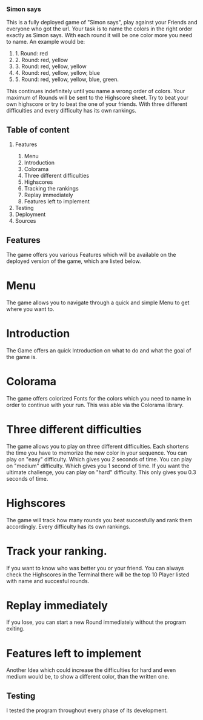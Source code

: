 ### Simon says

This is a fully deployed game of "Simon says", play against your Friends and everyone who got the url.
Your task is to name the colors in the right order exactly as Simon says. With each round it will be one color more you need to name.
An example would be:
<ol> 
    <li>1. Round: red 
    </li>
    <li>2. Round: red, yellow 
    </li>
    <li>3. Round: red, yellow, yellow 
    </li>
    <li>4. Round: red, yellow, yellow, blue 
    </li>
    <li>5. Round: red, yellow, yellow, blue, green.
    </li>
</ol>
This continues indefinitely until you name a wrong order of colors. Your maximum of Rounds will be sent to the Highscore sheet.
Try to beat your own highscore or try to beat the one of your friends. With three different difficulties and every difficulty has its own rankings.

## Table of content
<ol>
    <li>
    Features</li>
        <ol>
            <li>
            Menu</li>
            <li>
            Introduction</li>
            <li>
            Colorama</li>
            <li>
            Three different difficulties</li>
            <li>
            Highscores</li>
            <li>
            Tracking the rankings</li>
            <li>
            Replay immediately</li>
            <li>
            Features left to implement</li>
        </ol>
    <li>
    Testing</li>
    <li>
    Deployment</li>
    <li>
    Sources</li>
</ol>

## Features

The game offers you various Features which will be available on the deployed version of the game, which are listed below.

# Menu
The game allows you to navigate through a quick and simple Menu to get where you want to.
<img src="" alt=""/>

# Introduction
The Game offers an quick Introduction on what to do and what the goal of the game is.
<img src="" alt=""/>

# Colorama
The game offers colorized Fonts for the colors which you need to name in order to continue with your run. This was able via the Colorama library.
<img src="" alt=""/>

# Three different difficulties
The game allows you to play on three different difficulties. Each shortens the time you have to memorize the new color in your sequence.
You can play on "easy" difficulty. Which gives you 2 seconds of time.
You can play on "medium" difficulty. Which gives you 1 second of time.
If you want the ultimate challenge, you can play on "hard" difficulty. This only gives you 0.3 seconds of time.

# Highscores
The game will track how many rounds you beat succesfully and rank them accordingly. Every difficulty has its own rankings.

# Track your ranking.
If you want to know who was better you or your friend. You can always check the Highscores in the Terminal there will be the top 10 Player listed with name and succesful rounds.

# Replay immediately
If you lose, you can start a new Round immediately without the program exiting.
<img src="" alt="" />

# Features left to implement
Another Idea which could increase the difficulties for hard and even medium would be, to show a different color, than the written one. 

## Testing

I tested the program throughout every phase of its development.